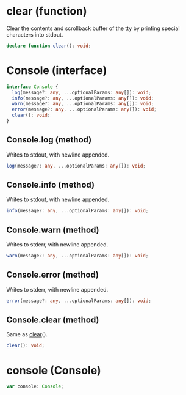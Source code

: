 # clear (function)

Clear the contents and scrollback buffer of the tty by printing special characters into stdout.

```ts
declare function clear(): void;
```

# Console (interface)

```ts
interface Console {
  log(message?: any, ...optionalParams: any[]): void;
  info(message?: any, ...optionalParams: any[]): void;
  warn(message?: any, ...optionalParams: any[]): void;
  error(message?: any, ...optionalParams: any[]): void;
  clear(): void;
}
```

## Console.log (method)

Writes to stdout, with newline appended.

```ts
log(message?: any, ...optionalParams: any[]): void;
```

## Console.info (method)

Writes to stdout, with newline appended.

```ts
info(message?: any, ...optionalParams: any[]): void;
```

## Console.warn (method)

Writes to stderr, with newline appended.

```ts
warn(message?: any, ...optionalParams: any[]): void;
```

## Console.error (method)

Writes to stderr, with newline appended.

```ts
error(message?: any, ...optionalParams: any[]): void;
```

## Console.clear (method)

Same as [clear](/meta/generated-docs/console.md#clear-function)().

```ts
clear(): void;
```

# console (Console)

```ts
var console: Console;
```
